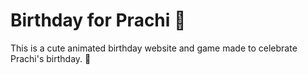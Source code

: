 # Birthday for Prachi 🎂

This is a cute animated birthday website and game made to celebrate Prachi's birthday. 💖
